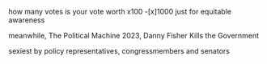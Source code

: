 how many votes is your vote worth x100 -[x]1000 just for equitable awareness 

meanwhile, The Political Machine 2023, Danny Fisher Kills the Government 

sexiest by policy representatives, congressmembers and senators 


